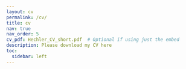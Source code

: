 ```yaml
---
layout: cv
permalink: /cv/
title: cv
nav: true
nav_order: 5
cv_pdf: Hechler_CV_short.pdf  # Optional if using just the embed
description: Please download my CV here
toc:
  sidebar: left
---
```

